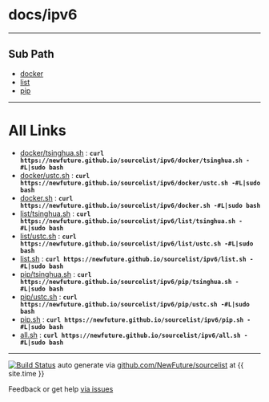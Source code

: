
# docs/ipv6
---

## Sub Path

* [docker](docker/)
* [list](list/)
* [pip](pip/)

---

# All Links

* [docker/tsinghua.sh](docker/tsinghua.sh) : **`curl https://newfuture.github.io/sourcelist/ipv6/docker/tsinghua.sh -#L|sudo bash`** 
* [docker/ustc.sh](docker/ustc.sh) : **`curl https://newfuture.github.io/sourcelist/ipv6/docker/ustc.sh -#L|sudo bash`** 
* [docker.sh](docker.sh) : **`curl https://newfuture.github.io/sourcelist/ipv6/docker.sh -#L|sudo bash`** 
* [list/tsinghua.sh](list/tsinghua.sh) : **`curl https://newfuture.github.io/sourcelist/ipv6/list/tsinghua.sh -#L|sudo bash`** 
* [list/ustc.sh](list/ustc.sh) : **`curl https://newfuture.github.io/sourcelist/ipv6/list/ustc.sh -#L|sudo bash`** 
* [list.sh](list.sh) : **`curl https://newfuture.github.io/sourcelist/ipv6/list.sh -#L|sudo bash`** 
* [pip/tsinghua.sh](pip/tsinghua.sh) : **`curl https://newfuture.github.io/sourcelist/ipv6/pip/tsinghua.sh -#L|sudo bash`** 
* [pip/ustc.sh](pip/ustc.sh) : **`curl https://newfuture.github.io/sourcelist/ipv6/pip/ustc.sh -#L|sudo bash`** 
* [pip.sh](pip.sh) : **`curl https://newfuture.github.io/sourcelist/ipv6/pip.sh -#L|sudo bash`** 
* [all.sh](all.sh) : **`curl https://newfuture.github.io/sourcelist/ipv6/all.sh -#L|sudo bash`** 

---

[![Build Status](https://travis-ci.org/NewFuture/sourcelist.svg?branch=master)](https://travis-ci.org/NewFuture/sourcelist)
auto generate via [github.com/NewFuture/sourcelist](https://github.com/NewFuture/sourcelist) at {{ site.time }}

Feedback or get help [via issues](https://github.com/NewFuture/sourcelist/issues)
